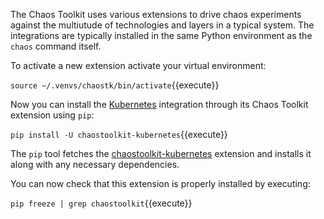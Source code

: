 The Chaos Toolkit uses various extensions to drive chaos experiments against 
the multiutude of technologies and layers in a typical system. The integrations 
are typically installed in the same Python environment as the `chaos` command 
itself.

To activate a new extension activate your virtual environment:

`source ~/.venvs/chaostk/bin/activate`{{execute}}

Now you can install the [Kubernetes]() integration through its Chaos Toolkit 
extension using `pip`: 

`pip install -U chaostoolkit-kubernetes`{{execute}}

The `pip` tool fetches the
[chaostoolkit-kubernetes](https://github.com/chaostoolkit/chaostoolkit-kubernetes)
extension and installs it along with any necessary dependencies.

You can now check that this extension is properly installed by executing:

`pip freeze | grep chaostoolkit`{{execute}}
